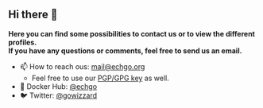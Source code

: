 ## Hi there 👋

**Here you can find some possibilities to contact us or to view the different profiles.<br>If you have any questions or comments, feel free to send us an email.**

- 📫  How to reach ous: [mail@echgo.org](mail@echgo.org) 
  - Feel free to use our [PGP/GPG key](https://keys.openpgp.org/search?q=mail%40echgo.org) as well.
- 🐳  Docker Hub: [@echgo](https://hub.docker.com/u/echgo)
- 🐦  Twitter: [@gowizzard](https://twitter.com/gowizzard)
